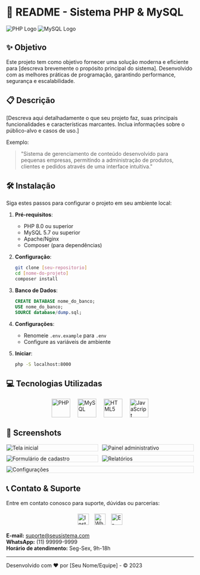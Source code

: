 # 📄 README - Sistema PHP & MySQL

![PHP Logo](https://upload.wikimedia.org/wikipedia/commons/2/27/PHP-logo.svg)
![MySQL Logo](https://upload.wikimedia.org/wikipedia/en/6/62/MySQL.svg)

## ✨ Objetivo
Este projeto tem como objetivo fornecer uma solução moderna e eficiente para [descreva brevemente o propósito principal do sistema]. Desenvolvido com as melhores práticas de programação, garantindo performance, segurança e escalabilidade.

## 📋 Descrição
[Descreva aqui detalhadamente o que seu projeto faz, suas principais funcionalidades e características marcantes. Inclua informações sobre o público-alvo e casos de uso.]

Exemplo:
> "Sistema de gerenciamento de conteúdo desenvolvido para pequenas empresas, permitindo a administração de produtos, clientes e pedidos através de uma interface intuitiva."

## 🛠️ Instalação
Siga estes passos para configurar o projeto em seu ambiente local:

1. **Pré-requisitos**:
   - PHP 8.0 ou superior
   - MySQL 5.7 ou superior
   - Apache/Nginx
   - Composer (para dependências)

2. **Configuração**:
   ```bash
   git clone [seu-repositorio]
   cd [nome-do-projeto]
   composer install
   ```

3. **Banco de Dados**:
   ```sql
   CREATE DATABASE nome_do_banco;
   USE nome_do_banco;
   SOURCE database/dump.sql;
   ```

4. **Configurações**:
   - Renomeie `.env.example` para `.env`
   - Configure as variáveis de ambiente

5. **Iniciar**:
   ```bash
   php -S localhost:8000
   ```

## 💻 Tecnologias Utilizadas

<div style="display: flex; justify-content: center; gap: 20px; margin: 20px 0;">
  <img src="https://cdn.jsdelivr.net/gh/devicons/devicon/icons/php/php-original.svg" width="50" title="PHP">
  <img src="https://cdn.jsdelivr.net/gh/devicons/devicon/icons/mysql/mysql-original-wordmark.svg" width="50" title="MySQL">
  <img src="https://cdn.jsdelivr.net/gh/devicons/devicon/icons/html5/html5-original-wordmark.svg" width="50" title="HTML5">
  <img src="https://cdn.jsdelivr.net/gh/devicons/devicon/icons/javascript/javascript-original.svg" width="50" title="JavaScript">
</div>

## 📸 Screenshots

<div style="display: grid; grid-template-columns: repeat(2, 1fr); gap: 10px;">
  <img src="img/screenshot1.jpg" alt="Tela inicial" style="max-width: 100%; border: 1px solid #ddd;">
  <img src="img/screenshot2.jpg" alt="Painel administrativo" style="max-width: 100%; border: 1px solid #ddd;">
  <img src="img/screenshot3.jpg" alt="Formulário de cadastro" style="max-width: 100%; border: 1px solid #ddd;">
  <img src="img/screenshot4.jpg" alt="Relatórios" style="max-width: 100%; border: 1px solid #ddd;">
  <img src="img/screenshot5.jpg" alt="Configurações" style="max-width: 100%; border: 1px solid #ddd; grid-column: span 2;">
</div>

## 📞 Contato & Suporte

Entre em contato conosco para suporte, dúvidas ou parcerias:

<div style="display: flex; justify-content: center; gap: 15px; margin: 20px 0;">
  <a href="https://instagram.com/seuinstagram" target="_blank">
    <img src="https://upload.wikimedia.org/wikipedia/commons/e/e7/Instagram_logo_2016.svg" width="30" alt="Instagram">
  </a>
  <a href="https://wa.me/5511999999999" target="_blank">
    <img src="https://upload.wikimedia.org/wikipedia/commons/6/6b/WhatsApp.svg" width="30" alt="WhatsApp">
  </a>
  <a href="mailto:suporte@seusistema.com">
    <img src="https://upload.wikimedia.org/wikipedia/commons/7/7e/Gmail_icon_%282020%29.svg" width="30" alt="E-mail">
  </a>
</div>

**E-mail:** suporte@seusistema.com  
**WhatsApp:** (11) 99999-9999  
**Horário de atendimento:** Seg-Sex, 9h-18h

---

Desenvolvido com ❤️ por [Seu Nome/Equipe] - © 2023
